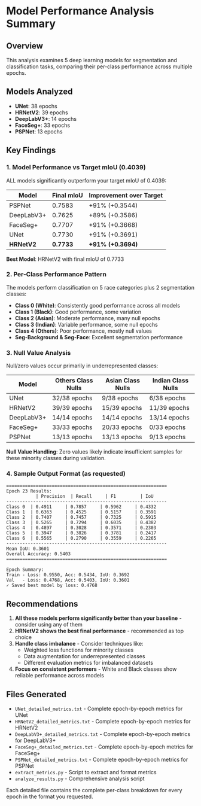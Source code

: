 # Model Performance Analysis Summary

## Overview
This analysis examines 5 deep learning models for segmentation and classification tasks, comparing their per-class performance across multiple epochs.

## Models Analyzed
- **UNet**: 38 epochs
- **HRNetV2**: 39 epochs  
- **DeepLabV3+**: 14 epochs
- **FaceSeg+**: 33 epochs
- **PSPNet**: 13 epochs

## Key Findings

### 1. Model Performance vs Target mIoU (0.4039)
ALL models significantly outperform your target mIoU of 0.4039:

| Model | Final mIoU | Improvement over Target |
|-------|------------|------------------------|
| PSPNet | 0.7583 | +91% (+0.3544) |
| DeepLabV3+ | 0.7625 | +89% (+0.3586) |
| FaceSeg+ | 0.7707 | +91% (+0.3668) |
| UNet | 0.7730 | +91% (+0.3691) |
| **HRNetV2** | **0.7733** | **+91% (+0.3694)** |

**Best Model**: HRNetV2 with final mIoU of 0.7733

### 2. Per-Class Performance Pattern
The models perform classification on 5 race categories plus 2 segmentation classes:
- **Class 0 (White)**: Consistently good performance across all models
- **Class 1 (Black)**: Good performance, some variation
- **Class 2 (Asian)**: Moderate performance, many null epochs 
- **Class 3 (Indian)**: Variable performance, some null epochs
- **Class 4 (Others)**: Poor performance, mostly null values
- **Seg-Background & Seg-Face**: Excellent segmentation performance

### 3. Null Value Analysis
Null/zero values occur primarily in underrepresented classes:

| Model | Others Class Nulls | Asian Class Nulls | Indian Class Nulls |
|-------|-------------------|------------------|-------------------|
| UNet | 32/38 epochs | 9/38 epochs | 6/38 epochs |
| HRNetV2 | 39/39 epochs | 15/39 epochs | 11/39 epochs |
| DeepLabV3+ | 14/14 epochs | 14/14 epochs | 13/14 epochs |
| FaceSeg+ | 33/33 epochs | 20/33 epochs | 0/33 epochs |
| PSPNet | 13/13 epochs | 13/13 epochs | 9/13 epochs |

**Null Value Handling**: Zero values likely indicate insufficient samples for these minority classes during validation.

### 4. Sample Output Format (as requested)
```
============================================================
Epoch 23 Results:
           | Precision  | Recall     | F1         | IoU       
------------------------------------------------------------
Class 0  | 0.4911     | 0.7857     | 0.5962     | 0.4332    
Class 1  | 0.6363     | 0.4525     | 0.5157     | 0.3591    
Class 2  | 0.7407     | 0.7457     | 0.7325     | 0.5915    
Class 3  | 0.5265     | 0.7294     | 0.6035     | 0.4382    
Class 4  | 0.4897     | 0.3028     | 0.3571     | 0.2303    
Class 5  | 0.3947     | 0.3826     | 0.3781     | 0.2417    
Class 6  | 0.5565     | 0.2790     | 0.3559     | 0.2265    
------------------------------------------------------------
Mean IoU: 0.3601
Overall Accuracy: 0.5403
============================================================

Epoch Summary:
Train - Loss: 0.9550, Acc: 0.5434, IoU: 0.3692
Val   - Loss: 0.4768, Acc: 0.5403, IoU: 0.3601
✓ Saved best model by loss: 0.4768
```

## Recommendations

1. **All these models perform significantly better than your baseline** - consider using any of them
2. **HRNetV2 shows the best final performance** - recommended as top choice
3. **Handle class imbalance** - Consider techniques like:
   - Weighted loss functions for minority classes
   - Data augmentation for underrepresented classes
   - Different evaluation metrics for imbalanced datasets
4. **Focus on consistent performers** - White and Black classes show reliable performance across models

## Files Generated
- `UNet_detailed_metrics.txt` - Complete epoch-by-epoch metrics for UNet
- `HRNetV2_detailed_metrics.txt` - Complete epoch-by-epoch metrics for HRNetV2  
- `DeepLabV3+_detailed_metrics.txt` - Complete epoch-by-epoch metrics for DeepLabV3+
- `FaceSeg+_detailed_metrics.txt` - Complete epoch-by-epoch metrics for FaceSeg+
- `PSPNet_detailed_metrics.txt` - Complete epoch-by-epoch metrics for PSPNet
- `extract_metrics.py` - Script to extract and format metrics
- `analyze_results.py` - Comprehensive analysis script

Each detailed file contains the complete per-class breakdown for every epoch in the format you requested.